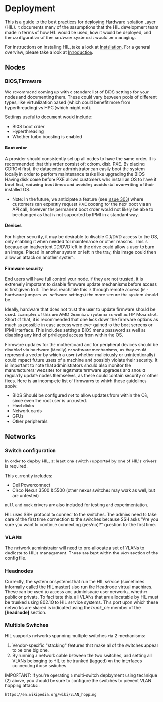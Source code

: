 # Deployment

This is a guide to the best practices for deploying Hardware Isolation
Layer (HIL).  It documents many of the assumptions that the HIL
development team made in terms of how HIL would be used, how it would be
deployed, and the configuration of the hardware systems it would be
managing.

For instructions on installing HIL, take a look at [Installation](INSTALL.html).
For a general overview, please take a look at [Introduction](README.html).

## Nodes
### BIOS/Firmware

We recommend coming up with a standard list of BIOS settings for your nodes and
documenting them. These could vary between pools of different types, like
virtualization based (which could benefit more from hyperthreading) vs HPC
(which might not).

Settings useful to document would include:

* BIOS boot order
* Hyperthreading
* Whether turbo boosting is enabled

#### Boot order

A provider should consistently set up all nodes to have the same order. It is
recommended that this order consist of: cdrom, disk, PXE. By placing
CDROM first, the datacenter administrator can easily boot the system locally in
order to perform maintenance tasks like upgrading the BIOS.  Having disk come
before PXE allows customers who install an OS to have it boot first, reducing
boot times and avoiding accidental overwriting of their installed OS.

* Note: In the future, we anticipate a feature (see [issue
303](https://github.com/CCI-MOC/hil/issues/303)) where customers can
explicitly request PXE booting for the next boot via an API call, however the
permanent boot order would not likely be able to be changed as that is not
supported by IPMI in a standard way.

#### Devices

For higher security, it may be desirable to disable CD/DVD access to the OS,
only enabling it when needed for maintenance or other reasons. This is because
an inadvertent CD/DVD left in the drive could allow a user to burn an image.
Placed in another system or left in the tray, this image could then allow an
attack on another system.

#### Firmware security

End users will have full control your node. If they are not trusted, it is
extremely important to disable firmware update mechanisms before access is
first given to it. The less reachable this is through remote access (ie -
hardware jumpers vs. software settings) the more secure the system should be.

Ideally, hardware that does not trust the user to update firmware should be
used. Examples of this are AMD Seamicro systems as well as HP Moonshot. Short
of that, it is recommended that one lock down the firmware options as much as
possible in case access were ever gained to the boot screens or IPMI interface.
This includes setting a BIOS menu password as well as disabling any kind of
privileged access from within the OS.

Firmware updates for the motherboard and for peripheral devices should be
disabled via hardware (ideally) or software mechanisms, as they could represent
a vector by which a user (whether maliciously or unintentionally) could impact
future users of a machine and possibly violate their security. It is important
to note that administrators should also monitor the manufacturers' websites for
legitimate firmware upgrades and should regularly update nodes themselves, as
these could contain security or other fixes. Here is an incomplete list of
firmwares to which these guidelines apply:

* BIOS Should be configured *not* to allow updates from within the OS, since
even the root user is untrusted.
* Hard disks
* Network cards
* GPUs
* Other peripherals

## Networks

### Switch configuration
In order to deploy HIL, at least one switch supported by one of HIL's
drivers is required.

This currently includes:

* Dell Powerconnect
* Cisco Nexus 3500 & 5500 (other nexus switches may work as well, but
  are untested)

``null`` and ``mock`` drivers are also included for testing and
experimentation.

HIL uses SSH protocol to connect to the switches.
The admins need to take care of the first time connection to the switches because
SSH asks "Are you sure you want to continue connecting (yes/no)?" question for the first time.

### VLANs

The network administrator will need to pre-allocate a set of VLANs to
dedicate to HIL's management. These are kept within the *vlan* section
of the config file.

### Headnodes

Currently, the system or systems that run the HIL service (sometimes
informally called the HIL master) also run the Headnode virtual machines.
These can be used to access and administrate user networks, whether public or
private. To facilitate this, all VLANs that are allocatable by HIL must be
trunked using 802.1Q to HIL service systems. This port upon which these
networks are shared is indicated using the *trunk_nic* member of the
**[headnode]** section.

### Multiple Switches
HIL supports networks spanning multiple switches via 2 mechanisms:

1. Vendor-specific "stacking" features that make all of the switches appear to
   be one big one.
2. By running a network cable between the two switches, and setting all
   VLANs belonging to HIL to be trunked (tagged) on the interfaces
   connecting those switches.

IMPORTANT: If you're operating a multi-switch deployment using technique (2)
above, you should be  sure to configure the switches to prevent VLAN hopping
attacks::

    https://en.wikipedia.org/wiki/VLAN_hopping
